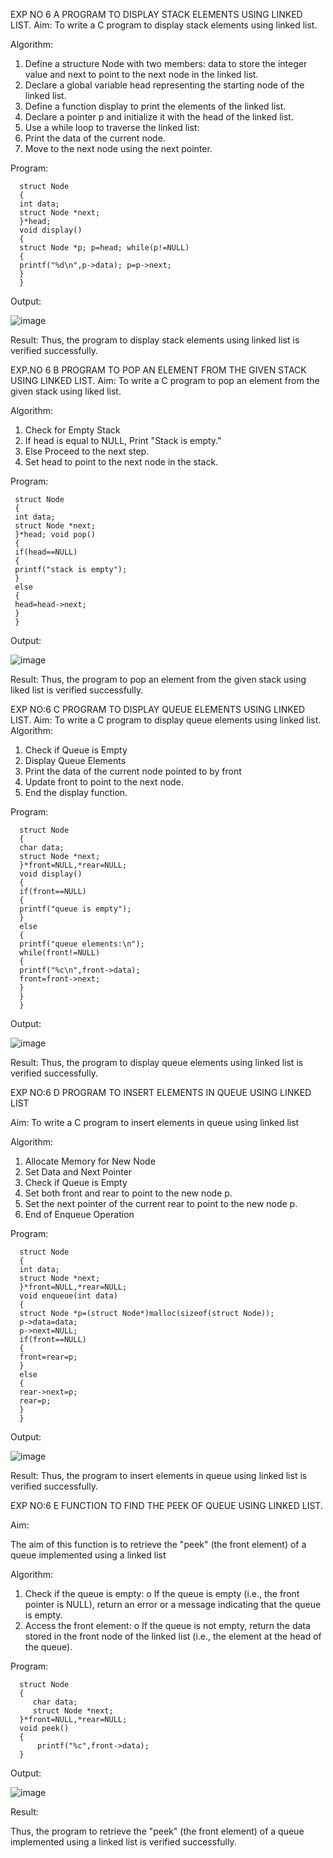 

EXP NO 6 A PROGRAM TO DISPLAY STACK ELEMENTS USING LINKED LIST.
Aim:
To write a C program to display stack elements using linked list.

Algorithm:
1.	Define a structure Node with two members: data to store the integer value and next to point to the next node in the linked list.
2.	Declare a global variable head representing the starting node of the linked list.
3.	Define a function display to print the elements of the linked list.
4.	Declare a pointer p and initialize it with the head of the linked list.
5.	Use a while loop to traverse the linked list:
6.	Print the data of the current node.
7.	Move to the next node using the next pointer.
 
Program:

      struct Node
      {
      int data;
      struct Node *next;
      }*head;
      void display()
      {
      struct Node *p; p=head; while(p!=NULL)
      {
      printf("%d\n",p->data); p=p->next;
      }
      }


Output:

![image](https://github.com/user-attachments/assets/ed3fa147-5c7b-4942-a71c-9f2f171134e6)



Result:
Thus, the program to display stack elements using linked list is verified successfully. 



EXP.NO 6 B PROGRAM TO POP AN ELEMENT FROM THE GIVEN STACK USING 
LINKED LIST.
Aim:
To write a C program to pop an element from the given stack using liked list.

Algorithm:
1.	Check for Empty Stack
2.	If head is equal to NULL, Print "Stack is empty."
3.	Else Proceed to the next step.
4.	Set head to point to the next node in the stack.
 
Program:

     struct Node
     {
     int data;
     struct Node *next;
     }*head; void pop()
     {
     if(head==NULL)
     {
     printf("stack is empty");
     }
     else
     {
     head=head->next;
     }
     }


Output:

![image](https://github.com/user-attachments/assets/edde0fba-5b7e-4521-bc6a-3b66b304543d)




Result:
Thus, the program to pop an element from the given stack using liked list is verified successfully.

 
EXP NO:6 C PROGRAM TO DISPLAY QUEUE ELEMENTS USING LINKED LIST.
Aim:
To write a C program to display queue elements using linked list.
Algorithm:
1.	Check if Queue is Empty
2.	Display Queue Elements
3.	Print the data of the current node pointed to by front
4.	Update front to point to the next node.
5.	End the display function.
 
Program:

      struct Node
      {
      char data;
      struct Node *next;
      }*front=NULL,*rear=NULL; 
      void display()
      {
      if(front==NULL)
      {
      printf("queue is empty");
      }
      else
      {
      printf("queue elements:\n"); 
      while(front!=NULL)
      {
      printf("%c\n",front->data); 
      front=front->next;
      }
      }
      }


Output:

![image](https://github.com/user-attachments/assets/3bf496e0-95d9-489b-a3a3-09bfbeea94e3)


Result:
Thus, the program to display queue elements using linked list is verified successfully.


 
EXP NO:6 D PROGRAM TO INSERT ELEMENTS IN QUEUE USING LINKED LIST

Aim:
To write a C program to insert elements in queue using linked list

Algorithm:
1.	Allocate Memory for New Node
2.	Set Data and Next Pointer
3.	Check if Queue is Empty
4.	Set both front and rear to point to the new node p.
5.	Set the next pointer of the current rear to point to the new node p.
6.	End of Enqueue Operation
 
Program:

      struct Node
      {
      int data;
      struct Node *next;
      }*front=NULL,*rear=NULL; 
      void enqueue(int data)
      {
      struct Node *p=(struct Node*)malloc(sizeof(struct Node)); 
      p->data=data;
      p->next=NULL; 
      if(front==NULL)
      {
      front=rear=p;
      }
      else
      {
      rear->next=p; 
      rear=p;
      }
      }


Output:

![image](https://github.com/user-attachments/assets/c7d8a2b4-a8a9-4c1d-8d4a-84adac1cc60c)


Result:
Thus, the program to insert elements in queue using linked list is verified successfully.



EXP NO:6 E FUNCTION TO FIND THE PEEK OF QUEUE USING LINKED LIST.


Aim:

The aim of this function is to retrieve the "peek" (the front element) of a queue implemented using a linked list

Algorithm:

1.	Check if the queue is empty:
o	If the queue is empty (i.e., the front pointer is NULL), return an error or a message indicating that the queue is empty.
2.	Access the front element:
o	If the queue is not empty, return the data stored in the front node of the linked list (i.e., the element at the head of the queue).

Program:

      struct Node
      {
         char data;
         struct Node *next;
      }*front=NULL,*rear=NULL;
      void peek()
      {
          printf("%c",front->data);
      }


Output:


![image](https://github.com/user-attachments/assets/bea488b0-ba1b-486c-a771-6b9e1f56f319)



Result:

Thus, the program to retrieve the "peek" (the front element) of a queue implemented using a linked list is verified successfully.


